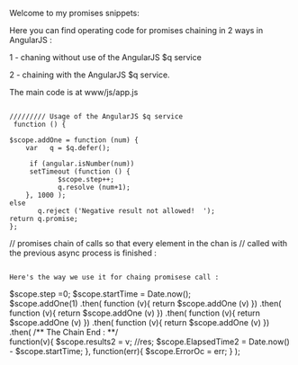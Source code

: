 Welcome to my promises snippets:

Here you can find operating code for promises chaining in 2 ways in AngularJS :

1 - chaning without use of the AngularJS $q service 

2 - chaining with the AngularJS $q service.

The main code is at www/js/app.js

```

///////// Usage of the AngularJS $q service 
 function () { 

$scope.addOne = function (num) {
	var   q = $q.defer();

	 if (angular.isNumber(num)) 
     setTimeout (function () { 
            $scope.step++; 
            q.resolve (num+1); 
    }, 1000 );
else 
       q.reject ('Negative result not allowed!  ');
return q.promise;
};
```

// promises chain of calls so that every element in the chan is 
// called with the previous async process is finished  :

```

Here's the way we use it for chaing promisese call : 

```
   $scope.step =0; 
   $scope.startTime = Date.now();    
   $scope.addOne(1)
   .then(
      function (v){ return $scope.addOne (v) })
   .then(
      function (v){ return $scope.addOne (v) })
   .then(
      function (v){ return $scope.addOne (v) })
   .then(
      function (v){ return $scope.addOne (v) })
   .then(
   /** The Chain End : **/  
      function(v){
        $scope.results2 = v; //res; 
        $scope.ElapsedTime2 = 
			Date.now()  - $scope.startTime; 
      }, 
      function(err){ 
        $scope.ErrorOc = err; 
      }
    );
```	
 








